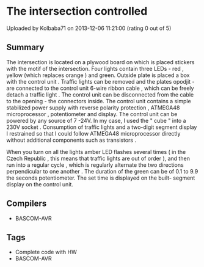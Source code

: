 # The intersection controlled

Uploaded by Kolbaba71 on 2013-12-06 11:21:00 (rating 0 out of 5)

## Summary

The intersection is located on a plywood board on which is placed stickers with the motif of the intersection. Four lights contain three LEDs - red , yellow (which replaces orange ) and green. Outside plate is placed a box with the control unit . Traffic lights can be removed and the plates opodjit - are connected to the control unit 6-wire ribbon cable , which can be freely detach a traffic light . The control unit can be disconnected from the cable to the opening - the connectors inside. The control unit contains a simple stabilized power supply with reverse polarity protection , ATMEGA48 microprocessor , potentiometer and display. The control unit can be powered by any source of 7 -24V. In my case, I used the " cube " into a 230V socket . Consumption of traffic lights and a two-digit segment display I restrained so that I could follow ATMEGA48 microprocessor directly without additional components such as transistors .


When you turn on all the lights amber LED flashes several times ( in the Czech Republic , this means that traffic lights are out of order ), and then run into a regular cycle , which is regularly alternate the two directions perpendicular to one another . The duration of the green can be of 0.1 to 9.9 the seconds potentiometer. The set time is displayed on the built- segment display on the control unit.

## Compilers

- BASCOM-AVR

## Tags

- Complete code with HW
- BASCOM-AVR
